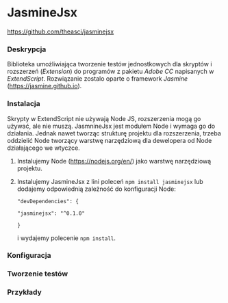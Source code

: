 # JasmineJsx
https://github.com/theasci/jasminejsx

### Deskrypcja

Biblioteka umożliwiająca tworzenie testów jednostkowych dla skryptów i rozszerzeń (_Extension_) do programów z pakietu _Adobe CC_ napisanych w _ExtendScript_.
Rozwiązanie zostalo oparte o framework _Jasmine_ (https://jasmine.github.io).

### Instalacja

Skrypty w ExtendScript nie używają Node JS, rozszerzenia mogą go używać, ale nie muszą. 
JasmnineJsx jest modułem Node i wymaga go do działania. 
Jednak nawet tworząc strukturę projektu dla rozszerzenia, trzeba oddzielić Node tworzący warstwę narzędziową dla dewelopera od Node działającego we wtyczce.

1. Instalujemy Node (https://nodejs.org/en/) jako warstwę narzędziową projektu.
2. Instalujemy JasmineJsx z lini poleceń `npm install jasminejsx` lub dodajemy odpowiednią zależność do konfiguracji Node:
   
   `"devDependencies": {`
   
   `"jasminejsx": "^0.1.0"`
   
   `}`

    i wydajemy polecenie `npm install`.

### Konfiguracja

### Tworzenie testów


### Przykłady
